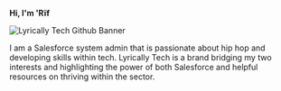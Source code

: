 **Hi, I'm 'Rïf**


![Lyrically Tech Github Banner](https://user-images.githubusercontent.com/64508248/187095516-5256fe86-e634-405f-8da0-257477a6da55.png)



I am a Salesforce system admin that is passionate about hip hop and developing skills within tech. Lyrically Tech is a brand bridging my two interests and highlighting the power of both Salesforce and helpful resources on thriving within the sector. 

